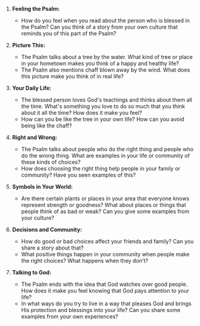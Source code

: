 1. **Feeling the Psalm:**
   - How do you feel when you read about the person who is blessed in the Psalm? Can you think of a story from your own culture that reminds you of this part of the Psalm?

2. **Picture This:**
   - The Psalm talks about a tree by the water. What kind of tree or place in your hometown makes you think of a happy and healthy life?
   - The Psalm also mentions chaff blown away by the wind. What does this picture make you think of in real life?

3. **Your Daily Life:**
   - The blessed person loves God's teachings and thinks about them all the time. What's something you love to do so much that you think about it all the time? How does it make you feel?
   - How can you be like the tree in your own life? How can you avoid being like the chaff?

4. **Right and Wrong:**
   - The Psalm talks about people who do the right thing and people who do the wrong thing. What are examples in your life or community of these kinds of choices?
   - How does choosing the right thing help people in your family or community? Have you seen examples of this?

5. **Symbols in Your World:**
   - Are there certain plants or places in your area that everyone knows represent strength or goodness? What about places or things that people think of as bad or weak? Can you give some examples from your culture?

6. **Decisions and Community:**
   - How do good or bad choices affect your friends and family? Can you share a story about that?
   - What positive things happen in your community when people make the right choices? What happens when they don’t?

7. **Talking to God:**
   - The Psalm ends with the idea that God watches over good people. How does it make you feel knowing that God pays attention to your life?
   - In what ways do you try to live in a way that pleases God and brings His protection and blessings into your life? Can you share some examples from your own experiences?